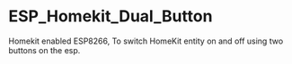 # ESP_Homekit_Dual_Button
 Homekit enabled ESP8266, To switch HomeKit entity on and off using two buttons on the esp.
